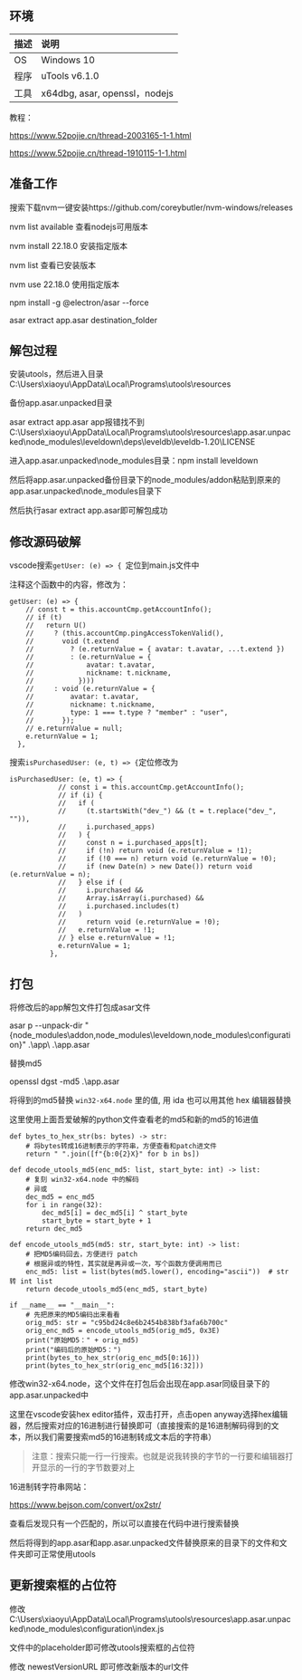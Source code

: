 ## 环境

| 描述 | 说明                          |
| :--- | :---------------------------- |
| OS   | Windows 10                    |
| 程序 | uTools v6.1.0                 |
| 工具 | x64dbg, asar, openssl，nodejs |

教程：

https://www.52pojie.cn/thread-2003165-1-1.html

https://www.52pojie.cn/thread-1910115-1-1.html

## 准备工作

搜索下载nvm一键安装https://github.com/coreybutler/nvm-windows/releases

nvm list available 查看nodejs可用版本

nvm install 22.18.0 安装指定版本

nvm list 查看已安装版本

nvm use 22.18.0 使用指定版本

npm install -g @electron/asar --force

asar extract app.asar destination_folder

## 解包过程

安装utools，然后进入目录C:\Users\xiaoyu\AppData\Local\Programs\utools\resources

备份app.asar.unpacked目录

asar extract app.asar app报错找不到C:\Users\xiaoyu\AppData\Local\Programs\utools\resources\app.asar.unpacked\node_modules\leveldown\deps\leveldb\leveldb-1.20\LICENSE

进入app.asar.unpacked\node_modules目录：npm install leveldown

然后将app.asar.unpacked备份目录下的node_modules/addon粘贴到原来的app.asar.unpacked\node_modules目录下

然后执行asar extract app.asar即可解包成功

## 修改源码破解

vscode搜索`getUser: (e) => { `定位到main.js文件中

注释这个函数中的内容，修改为：

```
getUser: (e) => {
    // const t = this.accountCmp.getAccountInfo();
    // if (t)
    //   return U()
    //     ? (this.accountCmp.pingAccessTokenValid(),
    //       void (t.extend
    //         ? (e.returnValue = { avatar: t.avatar, ...t.extend })
    //         : (e.returnValue = {
    //             avatar: t.avatar,
    //             nickname: t.nickname,
    //           })))
    //     : void (e.returnValue = {
    //         avatar: t.avatar,
    //         nickname: t.nickname,
    //         type: 1 === t.type ? "member" : "user",
    //       });
    // e.returnValue = null;
    e.returnValue = 1;
  },
```

搜索`isPurchasedUser: (e, t) => {`定位修改为

```
isPurchasedUser: (e, t) => {
            // const i = this.accountCmp.getAccountInfo();
            // if (i) {
            //   if (
            //     (t.startsWith("dev_") && (t = t.replace("dev_", "")),
            //     i.purchased_apps)
            //   ) {
            //     const n = i.purchased_apps[t];
            //     if (!n) return void (e.returnValue = !1);
            //     if (!0 === n) return void (e.returnValue = !0);
            //     if (new Date(n) > new Date()) return void (e.returnValue = n);
            //   } else if (
            //     i.purchased &&
            //     Array.isArray(i.purchased) &&
            //     i.purchased.includes(t)
            //   )
            //     return void (e.returnValue = !0);
            //   e.returnValue = !1;
            // } else e.returnValue = !1;
            e.returnValue = 1;
          },
```

## 打包

将修改后的app解包文件打包成asar文件

asar p --unpack-dir "{node_modules\addon,node_modules\leveldown,node_modules\configuration}" .\app\ .\app.asar

替换md5

openssl dgst -md5 .\app.asar 

将得到的md5替换 `win32-x64.node` 里的值, 用 ida 也可以用其他 hex 编辑器替换

这里使用上面吾爱破解的python文件查看老的md5和新的md5的16进值

```
def bytes_to_hex_str(bs: bytes) -> str:
    # 将bytes转成16进制表示的字符串，方便查看和patch进文件
    return " ".join([f"{b:0{2}X}" for b in bs])

def decode_utools_md5(enc_md5: list, start_byte: int) -> list:
    # 复刻 win32-x64.node 中的解码
    # 异或
    dec_md5 = enc_md5
    for i in range(32):
        dec_md5[i] = dec_md5[i] ^ start_byte
        start_byte = start_byte + 1
    return dec_md5

def encode_utools_md5(md5: str, start_byte: int) -> list:
    # 把MD5编码回去，方便进行 patch
    # 根据异或的特性，其实就是再异或一次，写个函数方便调用而已
    enc_md5: list = list(bytes(md5.lower(), encoding="ascii"))  # str转 int list
    return decode_utools_md5(enc_md5, start_byte)

if __name__ == "__main__":
    # 先把原来的MD5编码出来看看
    orig_md5: str = "c95bd24c8e6b2454b838bf3afa6b700c"
    orig_enc_md5 = encode_utools_md5(orig_md5, 0x3E)
    print("原始MD5：" + orig_md5)
    print("编码后的原始MD5：")
    print(bytes_to_hex_str(orig_enc_md5[0:16]))
    print(bytes_to_hex_str(orig_enc_md5[16:32]))
```

修改win32-x64.node，这个文件在打包后会出现在app.asar同级目录下的app.asar.unpacked中

这里在vscode安装hex editor插件，双击打开，点击open anyway选择hex编辑器，然后搜索对应的16进制进行替换即可（直接搜索的是16进制解码得到的文本，所以我们需要搜索md5的16进制转成文本后的字符串）

> 注意：搜索只能一行一行搜索。也就是说我转换的字节的一行要和编辑器打开显示的一行的字节数要对上

16进制转字符串网站：

https://www.bejson.com/convert/ox2str/

查看后发现只有一个匹配的，所以可以直接在代码中进行搜索替换

然后将得到的app.asar和app.asar.unpacked文件替换原来的目录下的文件和文件夹即可正常使用utools

## 更新搜索框的占位符

修改C:\Users\xiaoyu\AppData\Local\Programs\utools\resources\app.asar.unpacked\node_modules\configuration\index.js

文件中的placeholder即可修改utools搜索框的占位符

修改 newestVersionURL 即可修改新版本的url文件

